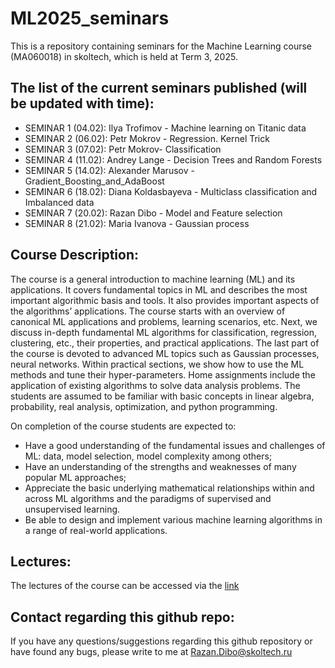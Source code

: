 # ML2025_seminars
This is a repository containing seminars for the Machine Learning course (MA060018) in skoltech, which is held at Term 3, 2025.

## The list of the current seminars published (will be updated with time):

- SEMINAR 1 (04.02): Ilya Trofimov - Machine learning on Titanic data
- SEMINAR 2 (06.02): Petr Mokrov - Regression. Kernel Trick
- SEMINAR 3 (07.02): Petr Mokrov- Classification
- SEMINAR 4 (11.02): Andrey Lange - Decision Trees and Random Forests
- SEMINAR 5 (14.02): Alexander Marusov - Gradient_Boosting_and_AdaBoost
- SEMINAR 6 (18.02): Diana Koldasbayeva - Multiclass classification and Imbalanced data
- SEMINAR 7 (20.02): Razan Dibo - Model and Feature selection
- SEMINAR 8 (21.02): Maria Ivanova - Gaussian process

## Course Description:

The course is a general introduction to machine learning (ML) and its applications. It covers fundamental topics in ML and describes the most important algorithmic basis and tools. It also provides important aspects of the algorithms’ applications. The course starts with an overview of canonical ML applications and problems, learning scenarios, etc. Next, we discuss in-depth fundamental ML algorithms for classification, regression, clustering, etc., their properties, and practical applications. The last part of the course is devoted to advanced ML topics such as Gaussian processes, neural networks. Within practical sections, we show how to use the ML methods and tune their hyper-parameters. Home assignments include the application of existing algorithms to solve data analysis problems. The students are assumed to be familiar with basic concepts in linear algebra, probability, real analysis, optimization, and python programming.

On completion of the course students are expected to:

- Have a good understanding of the fundamental issues and challenges of ML: data, model selection, model complexity among others;
- Have an understanding of the strengths and weaknesses of many popular ML approaches;
- Appreciate the basic underlying mathematical relationships within and across ML algorithms and the paradigms of supervised and unsupervised learning.
- Be able to design and implement various machine learning algorithms in a range of real-world applications.

## Lectures:

The lectures of the course can be accessed via the [link](https://github.com/adasegroup/ML2025_lectures)

## Contact regarding this github repo:

If you have any questions/suggestions regarding this github repository or have found any bugs, please write to me at Razan.Dibo@skoltech.ru
